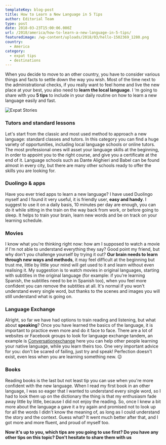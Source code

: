 ```yaml
---
templateKey: blog-post
title: How to Learn a New Language in 5 Tips
author: Editorial Team
type: post
date: 2018-03-23T15:00:06.000Z
url: /2018/america/how-to-learn-a-new-language-in-5-tips/
featuredimage: /wp-content/uploads/2018/03/hello-1502369_1280.png
country:
  - America
category:
  - expat tips
  - destinations
---
```


When you decide to move to an other country, you have to consider various things and facts to settle down the way you wish. Most of the time next to the administrational checks, if you really want to feel home and live the new place at your best, you also need to **learn the local language**. I &#8216;m going to share with you **5 tips** to include in your daily routine on how to learn a new language easily and fast.

![Expat Stories](/img/uploads/2018/03/hello-1502369_1280.png)

### Tutors and standard lessons

Let's start from the classic and most used method to approach a new language: standard classes and tutors. In this category you can find a huge variety of opportunities, including local language schools or online tutors. The most professional ones will asset your language skills at the beginning, in order to appoint you to the right course, and give you a certificate at the end of it. Language schools such as Dante Alighieri and Babel can be found almost in every city, but there are many other schools ready to offer the skills you are looking for.

### Duolingo & apps

Have you ever tried apps to learn a new language? I have used Duolingo myself and I found it very useful, it is friendly user, **easy and handy**. I suggest to use it on a daily basis, 10 minutes per day are enough, you can do it while sitting in the train on the way back from work, or before going to sleep. It helps to train your brain, learn new words and be on track on your learning schedule.

### Movies

I know what you're thinking right now: how am I supposed to watch a movie if I'm not able to understand everything they say? Good point my friend, but why don't you challenge yourself by trying it out? **Our brain needs to learn through new ways and methods**, it may feel difficult at the beginning but trust me, little by little your mind will get used to it and learn without even realising it. My suggestion is to watch movies in original languages, starting with subtitles in the original language (for example: if you're learning Spanish, the subtitles need to be in Spanish too), when you feel more confident you can remove the subtitles at all. It's normal if you won't understand every single word, but thanks to the scenes and images you will still understand what is going on.

### Language Exchange

Alright, so far we have had options to train reading and listening, but what about **speaking**? Once you have learned the basics of the language, it is important to practice even more and do it face to face. There are a lot of websites or Facebook groups to look for language exchange tandem, an example is [Conversationexchange](https://www.conversationexchange.com) here you can help other people learning your native language, while you learn theirs too. One very important advice for you: don't be scared of failing, just try and speak! Perfection doesn't exist, even less when you are learning something new. 😉

### Books

Reading books is the last but not least tip you can use when you're more confident with the new language. When I read my first book in an other language, I was so eager that I wanted to understand every single word, so I had to look them up on the dictionary the thing is that my enthusiasm fade away little by little, because I did not enjoy the reading. So, once I knew a bit more about the language a gave it a try again and promised not to look up for all the words I didn't know the meaning of, as long as I could understand the story and the context. Guess what? It went much better after that, and I got more and more fluent, and proud of myself too.

**Now it's up to you, which tips are you going to use first? Do you have any other tips on this topic? Don't hesitate to share them with us**
